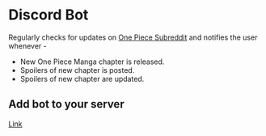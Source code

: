 # Discord Bot 

Regularly checks for updates on [One Piece Subreddit](https://www.reddit.com/r/OnePiece/) and notifies the user whenever -
- New One Piece Manga chapter is released.
- Spoilers of new chapter is posted.
- Spoilers of new chapter are updated.

## Add bot to your server
[Link](https://discord.com/api/oauth2/authorize?client_id=867438108914745345&permissions=2148531280&scope=bot)

